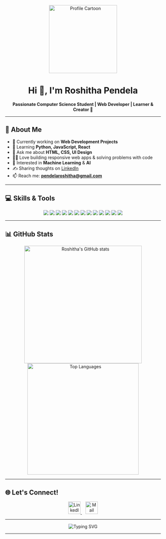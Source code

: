 <!-- README.md -->
<div align="center">

<img src="https://raw.githubusercontent.com/Roshithapendela/Roshithapendela/main/assets/profile-cartoon.gif" width="220" alt="Profile Cartoon"/>

# Hi 👋, I'm Roshitha Pendela

**Passionate Computer Science Student | Web Developer | Learner & Creator 🚀**

</div>

---

## 🌸 About Me

- 🔭 Currently working on **Web Development Projects**
- 🌱 Learning **Python, JavaScript, React**
- 💬 Ask me about **HTML, CSS, UI Design**
- 👩‍💻 Love building responsive web apps & solving problems with code
- 🧠 Interested in **Machine Learning** & **AI**
- ✍️ Sharing thoughts on [LinkedIn](https://www.linkedin.com/in/pendela-roshitha2)
- 📫 Reach me: **pendelaroshitha@gmail.com**

---

## 💻 Skills & Tools

<p align="center">
  <img src="https://img.shields.io/badge/Python-3776AB?style=for-the-badge&logo=python&logoColor=white"/>
  <img src="https://img.shields.io/badge/HTML5-E34F26?style=for-the-badge&logo=html5&logoColor=white"/>
  <img src="https://img.shields.io/badge/CSS3-1572B6?style=for-the-badge&logo=css3&logoColor=white"/>
  <img src="https://img.shields.io/badge/JavaScript-F7DF1E?style=for-the-badge&logo=javascript&logoColor=black"/>
  <img src="https://img.shields.io/badge/React-61DAFB?style=for-the-badge&logo=react&logoColor=black"/>
  <img src="https://img.shields.io/badge/GitHub-181717?style=for-the-badge&logo=github&logoColor=white"/>
  <img src="https://img.shields.io/badge/Bootstrap-7952B3?style=for-the-badge&logo=bootstrap&logoColor=white"/>
  <img src="https://img.shields.io/badge/C-00599C?style=for-the-badge&logo=c&logoColor=white"/>
  <img src="https://img.shields.io/badge/C%2B%2B-00599C?style=for-the-badge&logo=c%2B%2B&logoColor=white"/>
  <img src="https://img.shields.io/badge/DSA-FFA500?style=for-the-badge"/>
  <img src="https://img.shields.io/badge/MongoDB-47A248?style=for-the-badge&logo=mongodb&logoColor=white"/>
  <img src="https://img.shields.io/badge/SQLite-003B57?style=for-the-badge&logo=sqlite&logoColor=white"/>
  <img src="https://img.shields.io/badge/Project%20Management-6db33f?style=for-the-badge"/>
</p>

---

## 📊 GitHub Stats

<div align="center">
  <img src="https://github-readme-stats.vercel.app/api?username=RoshithaPendela&show_icons=true&theme=radical" alt="Roshitha's GitHub stats" width="380"/>
  <img src="https://github-readme-stats.vercel.app/api/top-langs/?username=RoshithaPendela&layout=compact&theme=radical" alt="Top Languages" width="360"/>
</div>

---

## 🌐 Let's Connect!

<div align="center">
  <a href="https://linkedin.com/in/roshithapendela" target="_blank" title="LinkedIn">
    <img src="https://cdn.jsdelivr.net/gh/devicons/devicon/icons/linkedin/linkedin-original.svg" width="40" height="40" alt="LinkedIn"/>
  </a>
  &nbsp;&nbsp;
  <a href="mailto:roshithapendela@gmail.com" target="_blank" title="Mail">
    <img src="https://img.icons8.com/ios-filled/50/000000/new-post.png" width="40" height="40" alt="Mail"/>
  </a>
</div>

---

<div align="center">
  <img src="https://readme-typing-svg.demolab.com?font=Fira+Code&duration=3000&pause=800&color=F27A1A&vCenter=true&width=380&lines=Thanks+for+visiting+my+profile!+😊;Let's+build+something+amazing+together!" alt="Typing SVG" />
</div>

---
